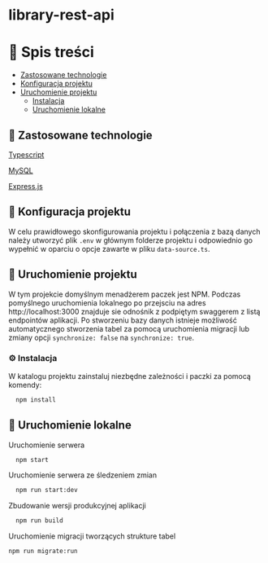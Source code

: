 # library-rest-api<!-- Spis treści -->
# :notebook_with_decorative_cover: Spis treści

- [Zastosowane technologie](#space_invader-zastosowane-technologie)
- [Konfiguracja projektu](#key-konfiguracja-projektu)
- [Uruchomienie projektu](#toolbox-uruchomienie-projektu)
  * [Instalacja](#gear-instalacja)
  * [Uruchomienie lokalne](#running-uruchomienie-lokalne)

<!-- Zastosowane technologie -->
## :space_invader: Zastosowane technologie

  <p><a href="https://www.typescriptlang.org/">Typescript</a></p>
  <p><a href="https://www.mysql.com/">MySQL</a></p>
  <p><a href="https://expressjs.com/">Express.js</a></p>

<!-- Konfiguracja projektu -->
## :key: Konfiguracja projektu

W celu prawidłowego skonfigurowania projektu i połączenia z bazą danych należy utworzyć plik `.env` w głównym folderze projektu i odpowiednio go wypełnić w oparciu o opcje zawarte w pliku `data-source.ts`.

<!-- Uruchomienie projektu -->
## 	:toolbox: Uruchomienie projektu

W tym projekcie domyślnym menadżerem paczek jest NPM. Podczas pomyślnego uruchomienia lokalnego po przejsciu na adres http://localhost:3000 znajduje sie odnośnik z podpiętym swaggerem z listą endpointów aplikacji.
Po stworzeniu bazy danych istnieje możliwość automatycznego stworzenia tabel za pomocą uruchomienia migracji lub zmiany opcji `synchronize: false` na `synchronize: true`.

<!-- Instalacja -->
### :gear: Instalacja

W katalogu projektu zainstaluj niezbędne zależności i paczki za pomocą komendy:

```bash
  npm install
```
<!-- Uruchomienie lokalne -->
## :running: Uruchomienie lokalne

Uruchomienie serwera

```bash
  npm start
```

Uruchomienie serwera ze śledzeniem zmian

```bash
  npm run start:dev
```

Zbudowanie wersji produkcyjnej aplikacji

```bash
  npm run build
```
Uruchomienie migracji tworzących strukture tabel

```bash
npm run migrate:run
```

